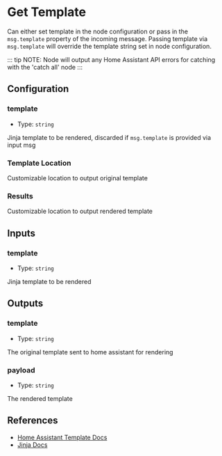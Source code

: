 # Get Template

Can either set template in the node configuration or pass in the `msg.template` property of the incoming message. Passing template via `msg.template` will override the template string set in node configuration.

::: tip NOTE:
Node will output any Home Assistant API errors for catching with the 'catch all'
node
:::

## Configuration

### template

- Type: `string`

Jinja template to be rendered, discarded if `msg.template` is provided via input msg

### Template Location

Customizable location to output original template

### Results

Customizable location to output rendered template

## Inputs

### template

- Type: `string`

Jinja template to be rendered

## Outputs

### template

- Type: `string`

The original template sent to home assistant for rendering

### payload

- Type: `string`

The rendered template

## References

- [Home Assistant Template Docs](https://home-assistant.io/docs/configuration/templating/)
- [Jinja Docs](http://jinja.pocoo.org/docs/dev/templates/)

